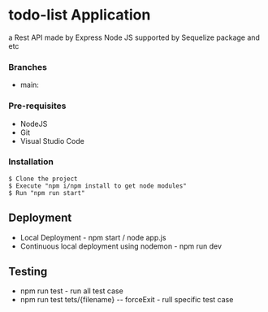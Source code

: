 # todo-list  Application
a Rest API made by Express Node JS supported by Sequelize package and etc


### Branches

* main:

### Pre-requisites

* NodeJS
* Git
* Visual Studio Code

### Installation
```
$ Clone the project
$ Execute "npm i/npm install to get node modules"
$ Run "npm run start"
```

## Deployment

* Local Deployment - npm start / node app.js
* Continuous local deployment using nodemon - npm run dev

## Testing
* npm run test - run all test case 
* npm run test tets/{filename} -- forceExit - rull specific test case

